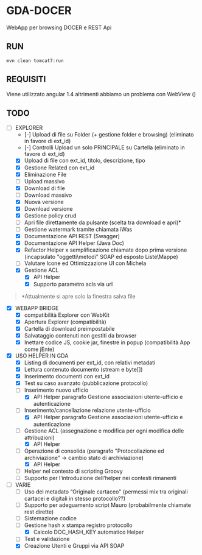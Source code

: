 # GDA-DOCER
WebApp per browsing DOCER e REST Api

## RUN

	mvn clean tomcat7:run
	
## REQUISITI

Viene utilizzato angular 1.4 altrimenti abbiamo un problema con WebView ()

## TODO

- [ ] EXPLORER
  - [-] Upload di file su Folder (+ gestione folder e browsing) (eliminato in favore di ext_id)
  - [-] Controlli Upload un solo PRINCIPALE su Cartella (eliminato in favore di ext_id)
  - [x] Upload di file con ext_id, titolo, descrizione, tipo
  - [x] Gestione Related con ext_id
  - [x] Eliminazione File
  - [ ] Upload massivo
  - [x] Download di file
  - [ ] Download massivo
  - [x] Nuova versione
  - [x] Download versione
  - [x] Gestione policy crud
  - [ ] Apri file direttamente da pulsante (scelta tra download e apri)*
  - [ ] Gestione watermark tramite chiamata iWas
  - [x] Documentazione API REST (Swagger)
  - [x] Documentazione API Helper (Java Doc)
  - [x] Refactor Helper x semplificazione chiamate dopo prima versione (incapsulato "oggetti\metodi" SOAP ed esposto Liste\Mappe)
  - [ ] Valutare Icone ed Ottimizzazione UI con Michela
  - [x] Gestione ACL
    - [x] API Helper
    - [x] Supporto parametro acls via url

> *Attualmente si apre solo la finestra salva file

- [x] WEBAPP BRIDGE
  - [x] compatibilità Explorer con WebKit 
  - [x] Apertura Explorer (compatibilità)
  - [x] Cartella di download preimpostabile
  - [x] Salvataggio contenuti non gestiti da browser
  - [x] Inettare codice JS, cookie jar, finestre in popup (compatibilità App come jEnte)

- [x] USO HELPER IN GDA
  - [x] Listing di documenti per ext_id, con relativi metadati
  - [x] Lettura contenuto documento (stream e byte[])
  - [x] Inserimento documenti con ext_id
  - [x] Test su caso avanzato (pubblicazione protocollo)
  - [ ] Inserimento nuovo ufficio
    - [x] API Helper paragrafo Gestione associazioni utente-ufficio e autenticazione
  - [ ] Inserimento/cancellazione relazione utente-ufficio
    - [x] API Helper paragrafo Gestione associazioni utente-ufficio e autenticazione
  - [ ] Gestione ACL (assegnazione e modifica per ogni modifica delle attribuzioni)
    - [x] API Helper
  - [ ] Operazione di consolida (paragrafo "Protocollazione ed archiviazione" -> cambio stato di archiviazione)
    - [x] API Helper
  - [ ] Helper nel contesto di scripting Groovy
  - [ ] Supporto per l’introduzione dell’helper nei contesti rimanenti

- [ ] VARIE
  - [ ] Uso del metadato “Originale cartaceo" (permessi mix tra originali cartacei e digitali in stesso protocollo??)
  - [ ] Supporto per adeguamento script Mauro (probabilmente chiamate rest dirette)
  - [ ] Sistemazione codice
  - [ ] Gestione hash x stampa registro protocollo
    - [x] Calcolo DOC_HASH_KEY automatico Helper
  - [ ] Test e validazione
  - [x] Creazione Utenti e Gruppi via API SOAP